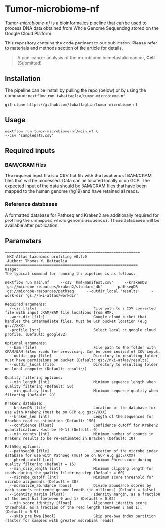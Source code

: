 # Tumor-microbiome-nf

*Tumor-microbiome-nf* is a bioinformatics pipeline that can be used to process DNA data obtained from Whole Genome Sequencing stored on the Google Cloud Platform.

This repository contains the code pertinent to our publication. Please refer to materials and methods section of the article for details.

>A pan-cancer analysis of the microbiome in metastatic cancer, __Cell__ (Submitted)

## Installation
The pipeline can be install by pulling the repo (below) or by using the command: `nextflow run twbattaglia/tumor-microbiome-nf`
```
git clone https://github.com/twbattaglia/tumor-microbiome-nf
```

## Usage

```
nextflow run tumor-microbiome-nf/main.nf \
--csv 'sampledata.csv'
```

## Required inputs

### BAM/CRAM files
The required input file is a CSV flat file with the locations of BAM/CRAM files that will be processed. Data can be located locally or on GCP. The expected input of the data should be BAM/CRAM files that have been mapped to the human genome (hg19) and have retained all reads.

### Reference databases
A formatted database for Pathseq and Kraken2 are additionally required for profiling the unmapped whole genome sequences. These databases will be available after publication.

## Parameters

```
=============================================================
 NKI-Atlas taxonomic profiling v0.6.0
 Author: Thomas W. Battaglia
============================================================
Usage:
The typical command for running the pipeline is as follows:

nextflow run main.nf     --csv 'hmf-manifest.csv'     --krakenDB 'gs://microbe-resources/kraken2/standard_db'     --pathseqDB 'gs://microbe-resources/pathseq'     --outdir_local 'results'     -work-dir 'gs://nki-atlas/workdir'

Required arguments:
  --csv [file]                          File path to a CSV converted file with input CRAM/BAM file locations from HMF.
  -work-dir [file]                      Google cloud bucket that handles the intermediate files. Must be GCP bucket location (e.g gs://XXX)
  -profile [str]                        Select local or google cloud profile. (Default: googlev2)

Optional arguments:
  --bam [file]                          File path to the folder with CRAM/BAM files reads for processing. Can be used instead of CSV input.
  --outdir_gcp [file]                   Directory to resulting folder, must have permissions on bucket (Default: gs://nki-atlas/results)
  --outdir_local [file]                 Directory to resulting folder on local computer (Default: results/)

Quality filtering options:
  --min_length [int]                    Minimum sequence length when quality filtering (Default: 50)
  --min_quality [int]                   Minimum sequence quality when filtering (Default: 20)

Kraken2 database:
  --krakenDB [file]                     Location of the database for use with Kraken2 (must be on GCP e.g gs://XXX)
  --kraken_len [int]                    Length of the sequences for Bracken read re-estimation (Default: 150)
  --confidence [float]                  Confidence cutoff for Kraken2 quantification. Must be [0-1] (Default: 0)
  --min_counts [int]                    Minimum number of counts in Kraken2 results to be re-estimated in Bracken (Default: 10)

PathSeq options:
  --pathseqDB [file]                    Location of the microbe index database for use with PathSeq (must be on GCP e.g gs://XXX)
  --phred_cutoff [int]                  Minimum Phred score during quality filtering (Default = 15)
  --min_clip_length [int]               Minimum clipping length for reads during the quality filtering step (Default = 60)
  --microbe_cutoff [int]                Minimum score threshold for microbe alignments (Default = 30)
  --normalize_abundance [bool]          Divide abundance scores by each taxon's reference genome length (in millions) (Default = false)
  --identity_margin [float]             Identity margin, as a fraction of the best hit (between 0 and 1) (Default = 0.02)
  --min_score_identity [float]          Alignment identity score threshold, as a fraction of the read length (between 0 and 1). (Default = 0.9)
  --skip_pre_bwa [bool]                 Skip pre-bwa index partition (faster for samples with greater microbial reads)
```
